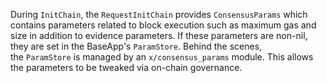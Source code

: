 During `InitChain`, the `RequestInitChain` provides `ConsensusParams` which contains parameters related to block execution such as maximum gas and size in addition to evidence parameters. If these parameters are non-nil, they are set in the BaseApp's `ParamStore`. Behind the scenes, the `ParamStore` is managed by an `x/consensus_params` module. This allows the parameters to be tweaked via on-chain governance.